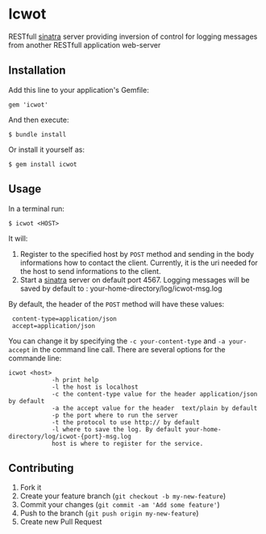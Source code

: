 # Icwot

RESTfull [sinatra](http://www.sinatrarb.com) server providing inversion of control for logging messages from another RESTfull application web-server

## Installation

Add this line to your application's Gemfile:

    gem 'icwot'

And then execute:

    $ bundle install

Or install it yourself as:

    $ gem install icwot

## Usage

In a terminal run:

    $ icwot <HOST>

It will:
1.  Register to the specified host by ` POST ` method and sending in the body informations how to contact the client.
 Currently, it is the uri needed for the host to send informations to the client.
2.  Start a [sinatra](http://www.sinatrarb.com) server on default port 4567. Logging messages will be saved by default to :
your-home-directory/log/icwot-msg.log

By default, the header of the ` POST ` method will have these values:

     content-type=application/json
     accept=application/json

You can change it by specifying the ` -c your-content-type ` and ` -a your-accept ` in the command line call. There are several
options for the commande line:

    icwot <host>
                -h print help
                -l the host is localhost
                -c the content-type value for the header application/json by default
                -a the accept value for the header  text/plain by default
                -p the port where to run the server
                -t the protocol to use http:// by default
                -l where to save the log. By default your-home-directory/log/icwot-{port}-msg.log
                host is where to register for the service.

## Contributing

1. Fork it
2. Create your feature branch (`git checkout -b my-new-feature`)
3. Commit your changes (`git commit -am 'Add some feature'`)
4. Push to the branch (`git push origin my-new-feature`)
5. Create new Pull Request
